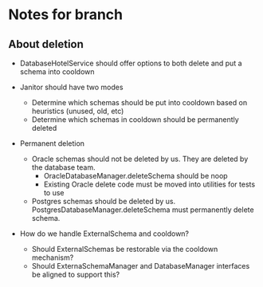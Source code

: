# Notes for branch

## About deletion
* DatabaseHotelService should offer options to both delete and put a schema into cooldown

* Janitor should have two modes
    * Determine which schemas should be put into cooldown based on heuristics (unused, old, etc)
    * Determine which schemas in cooldown should be permanently deleted

* Permanent deletion
    * Oracle schemas should not be deleted by us. They are deleted by the database team.
        * OracleDatabaseManager.deleteSchema should be noop
        * Existing Oracle delete code must be moved into utilities for tests to use
    * Postgres schemas should be deleted by us. PostgresDatabaseManager.deleteSchema must permanently delete schema.
        
* How do we handle ExternalSchema and cooldown?
    * Should ExternalSchemas be restorable via the cooldown mechanism?
    * Should ExternaSchemaManager and DatabaseManager interfaces be aligned to support this?    

